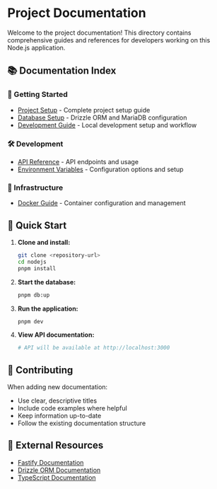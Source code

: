 # Project Documentation

Welcome to the project documentation! This directory contains comprehensive guides and references for developers working on this Node.js application.

## 📚 Documentation Index

### 🚀 Getting Started
- [Project Setup](./project-setup.md) - Complete project setup guide
- [Database Setup](./database-setup.md) - Drizzle ORM and MariaDB configuration
- [Development Guide](./development-guide.md) - Local development setup and workflow

### 🛠️ Development
- [API Reference](./api-reference.md) - API endpoints and usage
- [Environment Variables](./environment-variables.md) - Configuration options and setup

### 🐳 Infrastructure
- [Docker Guide](./docker-guide.md) - Container configuration and management

## 🎯 Quick Start

1. **Clone and install:**
   ```bash
   git clone <repository-url>
   cd nodejs
   pnpm install
   ```

2. **Start the database:**
   ```bash
   pnpm db:up
   ```

3. **Run the application:**
   ```bash
   pnpm dev
   ```

4. **View API documentation:**
   ```bash
   # API will be available at http://localhost:3000
   ```

## 📝 Contributing

When adding new documentation:
- Use clear, descriptive titles
- Include code examples where helpful
- Keep information up-to-date
- Follow the existing documentation structure

## 🔗 External Resources

- [Fastify Documentation](https://www.fastify.io/docs/)
- [Drizzle ORM Documentation](https://orm.drizzle.team/)
- [TypeScript Documentation](https://www.typescriptlang.org/docs/)
